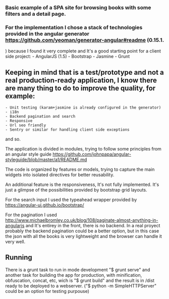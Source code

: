 ### Basic example of a SPA site for browsing books with some filters and a detail page.

### For the implementation I chose a stack of technologies provided in the angular generator https://github.com/yeoman/generator-angular#readme (0.15.1.
) because I found it very complete and It's a good starting point for a client side project:
    - AngularJS (1.5)
    - Bootstrap
    - Jasmine
    - Grunt
  
  ## Keeping in mind that is a test/prototype and not a real production-ready application, I know there are many thing to do to improve the quality, for example: 
    - Unit testing (karam+jasmine is already configured in the generator)
    - i18n
    - Backend pagination and search
    - Responsive
    - Url seo friendly
    - Sentry or similar for handling client side exceptions
    
  and so.
  
  The application is divided in modules, trying to follow some principles from an angular style guide
  https://github.com/johnpapa/angular-styleguide/blob/master/a1/README.md
  
  The code is organized by features or models, trying to capture the main widgets into isolated directives for better reusability.
  
  An additional feature is the responsiveness, It's not fully implemented. It's just a glimpse of the possibilities provided by bootstrap grid layouts.
  
  For the search input I used the typeahead wrapper provided by https://angular-ui.github.io/bootstrap/
  
  For the pagination I used http://www.michaelbromley.co.uk/blog/108/paginate-almost-anything-in-angularjs
  and It's entirey in the front, there is no backend. In a real proyect probably the backend pagination could be a better option, but in this case the json with all the books is very lightweight and the browser can handle it very well.
 
  ## Running
  There is a grunt task to run in mode development "$ grunt serve" and another task for building the app for production, with  minification, obfuscation, concat, etc, wich is "$ grunt build" and the result is in /dist ready to be deployed to a webserver.
  ("$ python -m SimpleHTTPServer" could be an option for testing purpouse)
  